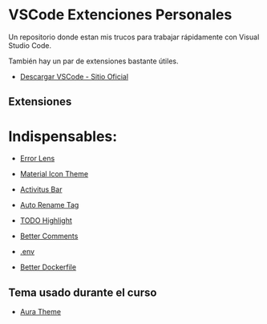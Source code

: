 # VSCode Extenciones Personales
Un repositorio donde estan mis trucos para trabajar rápidamente con Visual Studio Code.

También hay un par de extensiones bastante útiles.

* [Descargar VSCode - Sitio Oficial](https://code.visualstudio.com/)

## Extensiones

# Indispensables:

* [Error Lens](https://marketplace.visualstudio.com/items?itemName=usernamehw.errorlens)

* [Material Icon Theme](https://marketplace.visualstudio.com/items?itemName=PKief.material-icon-theme)

* [Activitus Bar](https://marketplace.visualstudio.com/items?itemName=Gruntfuggly.activitusbar)

* [Auto Rename Tag](https://marketplace.visualstudio.com/items?itemName=formulahendry.auto-rename-tag)

* [TODO Highlight](https://marketplace.visualstudio.com/items?itemName=wayou.vscode-todo-highlight)

* [Better Comments](https://marketplace.visualstudio.com/items?itemName=aaron-bond.better-comments)


* [.env](https://marketplace.visualstudio.com/items?itemName=mikestead.dotenv)

* [Better Dockerfile](https://marketplace.visualstudio.com/items?itemName=jeff-hykin.better-dockerfile-syntax)

## Tema usado durante el curso

* [Aura Theme](https://marketplace.visualstudio.com/items?itemName=DaltonMenezes.aura-theme)

